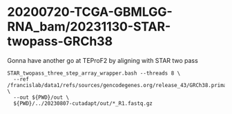 
#	20200720-TCGA-GBMLGG-RNA_bam/20231130-STAR-twopass-GRCh38


Gonna have another go at TEProF2 by aligning with STAR two pass



```
STAR_twopass_three_step_array_wrapper.bash --threads 8 \
  --ref /francislab/data1/refs/sources/gencodegenes.org/release_43/GRCh38.primary_assembly.genome \
  --out ${PWD}/out \
  ${PWD}/../20230807-cutadapt/out/*_R1.fastq.gz

```



